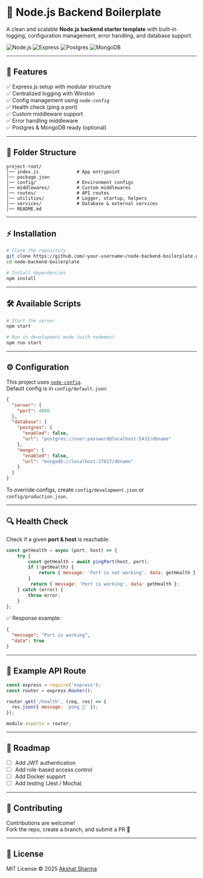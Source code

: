 # 🚀 Node.js Backend Boilerplate

A clean and scalable **Node.js backend starter template** with built-in logging, configuration management, error handling, and database support.

![Node.js](https://img.shields.io/badge/Node.js-18.x-green?logo=node.js)
![Express](https://img.shields.io/badge/Express.js-Backend-lightgrey?logo=express)
![Postgres](https://img.shields.io/badge/Postgres-Supported-blue?logo=postgresql)
![MongoDB](https://img.shields.io/badge/MongoDB-Supported-green?logo=mongodb)

---

## 📂 Features

✅ Express.js setup with modular structure  
✅ Centralized logging with Winston  
✅ Config management using `node-config`  
✅ Health check (ping a port)  
✅ Custom middleware support  
✅ Error handling middleware  
✅ Postgres & MongoDB ready (optional)

---

## 📂 Folder Structure

```
project-root/
│── index.js              # App entrypoint
│── package.json
│── config/               # Environment configs
│── middlewares/          # Custom middlewares
│── routes/               # API routes
│── utilities/            # Logger, startup, helpers
│── services/             # Database & external services
│── README.md
```

---

## ⚡ Installation

```bash
# Clone the repository
git clone https://github.com/<your-username>/node-backend-boilerplate.git
cd node-backend-boilerplate

# Install dependencies
npm install
```

---

## 🛠️ Available Scripts

```bash
# Start the server
npm start

# Run in development mode (with nodemon)
npm run start
```

---

## ⚙️ Configuration

This project uses [`node-config`](https://www.npmjs.com/package/config).  
Default config is in `config/default.json`:

```json
{
  "server": {
    "port": 4000
  },
  "database": {
    "postgres": {
      "enabled": false,
      "url": "postgres://user:password@localhost:5432/dbname"
    },
    "mongo": {
      "enabled": false,
      "url": "mongodb://localhost:27017/dbname"
    }
  }
}
```

To override configs, create `config/development.json` or `config/production.json`.

---

## 🔍 Health Check

Check if a given **port & host** is reachable:

```js
const getHealth = async (port, host) => {
    try {
        const getHealth = await pingPort(host, port);
        if (!getHealth) {
            return { message: 'Port is not working', data: getHealth };
        }
         return { message: 'Port is working', data: getHealth };
    } catch (error) {
        throw error;
    }
};
```

✅ Response example:

```json
{
  "message": "Port is working",
  "data": true
}
```

---

## 🧩 Example API Route

```js
const express = require('express');
const router = express.Router();

router.get('/health', (req, res) => {
  res.json({ message: 'pong 🏓' });
});

module.exports = router;
```

---

## 🚀 Roadmap

- [ ] Add JWT authentication  
- [ ] Add role-based access control  
- [ ] Add Docker support  
- [ ] Add testing (Jest / Mocha)

---

## 🤝 Contributing

Contributions are welcome!  
Fork the repo, create a branch, and submit a PR 🚀

---

## 📜 License

MIT License © 2025 [Akshat Sharma](https://github.com/akshat231)
